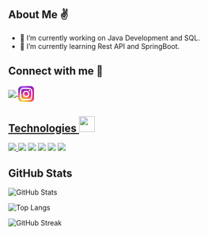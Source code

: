 <h2> About Me ✌️</h2>

- 🔭 I’m currently working on Java Development and SQL.
- 🌱 I’m currently learning Rest API and SpringBoot.

<h2> Connect with me 🤝</h2>

<a href = 'https://www.linkedin.com/in/caleb-wacht-8930041b0/'> <img width = '32px' align= 'center' src="https://raw.githubusercontent.com/rahulbanerjee26/githubAboutMeGenerator/main/icons/linked-in-alt.svg"/>
<a href = 'https://www.instagram.com/caleb_wacht/'> <img width = '32px' align= 'center' src="https://github.com/wle8300/instagram-logo/blob/master/logo.svg"/>

<h2> Technologies <img src = "https://media2.giphy.com/media/QssGEmpkyEOhBCb7e1/giphy.gif?cid=ecf05e47a0n3gi1bfqntqmob8g9aid1oyj2wr3ds3mg700bl&rid=giphy.gif" width = 32px height=32px> </h2>

<img width ='45px' src ='https://github.com/rahulbanerjee26/githubProfileReadmeGenerator/blob/main/icons/spring.svg'> </a>
<img width ='45px' src ='https://github.com/rahulbanerjee26/githubProfileReadmeGenerator/blob/main/icons/nodejs.svg'> </a>
<img width ='45px' src ='https://raw.githubusercontent.com/rahulbanerjee26/githubAboutMeGenerator/main/icons/cpp.svg'> </a>
<img width ='45px' src ='https://github.com/rahulbanerjee26/githubProfileReadmeGenerator/blob/main/icons/c.svg'> </a>
<img width ='45px' src ='https://github.com/rahulbanerjee26/githubProfileReadmeGenerator/blob/main/icons/mysql.svg'> </a>
<img width ='45px' src ='https://raw.githubusercontent.com/rahulbanerjee26/githubAboutMeGenerator/main/icons/java.svg'> </a>

<h2> GitHub Stats </h2>

![GitHub Stats](https://github-readme-stats.vercel.app/api?username=CalebWacht&show_icons=true&theme=github_dark&include_all_commits=true&count_private=true&hide_border=true&locale=pt-br)

![Top Langs](https://github-readme-stats.vercel.app/api/top-langs/?username=CalebWacht&theme=github_dark&layout=compact&hide_border=true&locale=pt-br)

![GitHub Streak](http://github-readme-streak-stats.herokuapp.com?user=CalebWacht&theme=github-dark&hide_border=true&date_format=j%2Fn%5B%2FY%5D)

